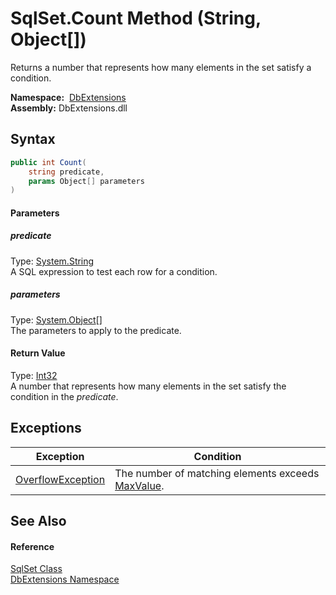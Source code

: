 SqlSet.Count Method (String, Object[])
======================================
Returns a number that represents how many elements in the set satisfy a condition.

  **Namespace:**  [DbExtensions][1]  
  **Assembly:** DbExtensions.dll

Syntax
------

```csharp
public int Count(
	string predicate,
	params Object[] parameters
)
```

#### Parameters

##### *predicate*
Type: [System.String][2]  
A SQL expression to test each row for a condition.

##### *parameters*
Type: [System.Object][3][]  
The parameters to apply to the predicate.

#### Return Value
Type: [Int32][4]  
A number that represents how many elements in the set satisfy the condition in the *predicate*.

Exceptions
----------

| Exception              | Condition                                              |
| ---------------------- | ------------------------------------------------------ |
| [OverflowException][5] | The number of matching elements exceeds [MaxValue][6]. |


See Also
--------

#### Reference
[SqlSet Class][7]  
[DbExtensions Namespace][1]  

[1]: ../README.md
[2]: https://docs.microsoft.com/dotnet/api/system.string
[3]: https://docs.microsoft.com/dotnet/api/system.object
[4]: https://docs.microsoft.com/dotnet/api/system.int32
[5]: https://docs.microsoft.com/dotnet/api/system.overflowexception
[6]: https://docs.microsoft.com/dotnet/api/system.int32.maxvalue
[7]: README.md